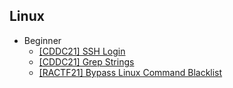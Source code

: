 ## Linux
- Beginner
  - [[CDDC21] SSH Login](https://github.com/Rookie441/CTF/blob/main/Storage/Writeups/CDDC21_Writeup.md#opening-the-gate)
  - [[CDDC21] Grep Strings](https://github.com/Rookie441/CTF/blob/main/Storage/Writeups/CDDC21_Writeup.md#scrambled-eggs)
  - [[RACTF21] Bypass Linux Command Blacklist](https://github.com/Rookie441/CTF/blob/main/Categories/Linux/Beginner/missing-tools/missing-tools.md#missing-tools)
